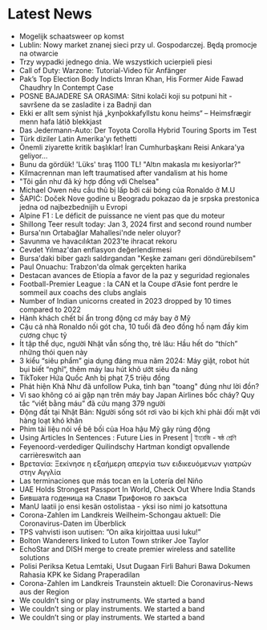 # Latest News
-  Mogelijk schaatsweer op komst
-  Lublin: Nowy market znanej sieci przy ul. Gospodarczej. Będą promocje na otwarcie
-  Trzy wypadki jednego dnia. We wszystkich ucierpieli piesi
-  Call of Duty: Warzone: Tutorial-Video für Anfänger
-  Pak’s Top Election Body Indicts Imran Khan, His Former Aide Fawad Chaudhry In Contempt Case
-  POSNE BAJADERE SA ORASIMA: Sitni kolači koji su potpuni hit - savršene da se zasladite i za Badnji dan
-  Ekki er allt sem sýnist hjá „kynþokkafyllstu konu heims“ – Heimsfrægir menn hafa látið blekkjast
-  Das Jedermann-Auto: Der Toyota Corolla Hybrid Touring Sports im Test
-  Türk diziler Latin Amerika'yı fethetti
-  Önemli ziyarette kritik başlıklar! İran Cumhurbaşkanı Reisi Ankara'ya geliyor...
-  Bunu da gördük! 'Lüks' tıraş 1100 TL! "Altın makasla mı kesiyorlar?"
-  Kilmacrennan man left traumatised after vandalism at his home
-  "Tôi gần như đã ký hợp đồng với Chelsea"
-  Michael Owen nêu cầu thủ bị lấp bởi cái bóng của Ronaldo ở M.U
-  ŠAPIĆ: Doček Nove godine u Beogradu pokazao da je srpska prestonica jedna od najbezbednijih u Evropi
-  Alpine F1 : Le déficit de puissance ne vient pas que du moteur
-  Shillong Teer result today: Jan 3, 2024 first and second round number
-  Bursa'nın Ortabağlar Mahallesi'nde neler oluyor?
-  Savunma ve havacılıktan 2023'te ihracat rekoru
-  Cevdet Yılmaz'dan enflasyon değerlendirmesi
-  Bursa'daki biber gazlı saldırgandan "Keşke zamanı geri döndürebilsem"
-  Paul Onuachu: Trabzon'da olmak gerçekten harika
-  Destacan avances de Etiopía a favor de la paz y seguridad regionales
-  Football-Premier League : la CAN et la Coupe d’Asie font perdre le sommeil aux coachs des clubs anglais
-  Number of Indian unicorns created in 2023 dropped by 10 times compared to 2022
-  Hành khách chết bí ẩn trong động cơ máy bay ở Mỹ
-  Cậu cả nhà Ronaldo nối gót cha, 10 tuổi đã đeo đồng hồ nạm đầy kim cương chục tỷ
-  Ít tập thể dục, người Nhật vẫn sống thọ, trẻ lâu: Hầu hết do “thích” những thói quen này
-  3 kiểu “siêu phẩm” gia dụng đáng mua năm 2024: Máy giặt, robot hút bụi biết “nghĩ”, thêm máy lau hút khô ướt siêu đa năng
-  TikToker Hứa Quốc Anh bị phạt 7,5 triệu đồng
-  Phát hiện Khả Như đã unfollow Puka, tình bạn "toang" đúng như lời đồn?
-  Vì sao không có ai gặp nạn trên máy bay Japan Airlines bốc cháy? Quy tắc “viết bằng máu” đã cứu mạng 379 người
-  Động đất tại Nhật Bản: Người sống sót rơi vào bi kịch khi phải đối mặt với hàng loạt khó khăn
-  Phim tài liệu nói về bê bối của Hoa hậu Mỹ gây rúng động
-  Using Articles In Sentences : Future Lies in Present | ইংরেজি - ষষ্ঠ শ্রেণি
-  Feyenoord-verdediger Quilindschy Hartman kondigt opvallende carrièreswitch aan
-  Βρετανία: Ξεκίνησε η εξαήμερη απεργία των ειδικευόμενων γιατρών στην Αγγλία
-  Las terminaciones que más tocan en la Lotería del Niño
-  UAE Holds Strongest Passport In World, Check Out Where India Stands
-  Бившата годеница на Слави Трифонов го закъса
-  ManU laatii jo ensi kesän ostolistaa - yksi iso nimi jo katsottuna
-  Corona-Zahlen im Landkreis Weilheim-Schongau aktuell: Die Coronavirus-Daten im Überblick
-  TPS vahvisti ison uutisen: ”On aika kirjoittaa uusi luku!”
-  Bolton Wanderers linked to Luton Town striker Joe Taylor
-  EchoStar and DISH merge to create premier wireless and satellite solutions
-  Polisi Periksa Ketua Lemtaki, Usut Dugaan Firli Bahuri Bawa Dokumen Rahasia KPK ke Sidang Praperadilan
-  Corona-Zahlen im Landkreis Traunstein aktuell: Die Coronavirus-News aus der Region
-  We couldn’t sing or play instruments. We started a band
-  We couldn’t sing or play instruments. We started a band
-  We couldn’t sing or play instruments. We started a band
